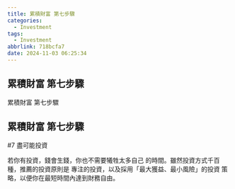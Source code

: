```yaml
---
title: 累積財富 第七步驟
categories:
  - Investment
tags:
  - Investment
abbrlink: 718bcfa7
date: 2024-11-03 06:25:34
---
```

累積財富 第七步驟
-----------------------------------------------------------------------------------------------
<!--more-->
累積財富 第七步驟

累積財富 第七步驟
-----------------------------------------------------------------------------------------------
#7 盡可能投資

若你有投資，錢會生錢，你也不需要犧牲太多自己
的時間。雖然投資方式千百種，推薦的投資原則是
專注的投資，以及採用「最大獲益、最小風險」的投資
策略，以便你在最短時間內達到財務自由。
